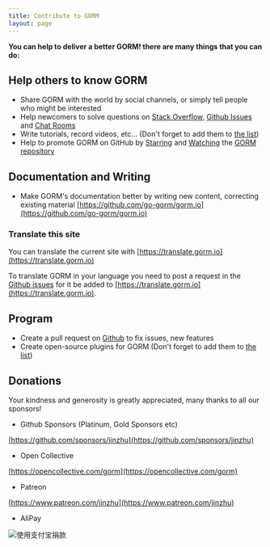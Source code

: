 ```yaml
---
title: Contribute to GORM
layout: page
---
```


**You can help to deliver a better GORM! there are many things that you can do:**

## Help others to know GORM

* Share GORM with the world by social channels, or simply tell people who might be interested
* Help newcomers to solve questions on [Stack Overflow](https://stackoverflow.com/questions/tagged/go-gorm), [Github Issues](https://github.com/go-gorm/gorm/issues) and [Chat Rooms](/community.html#Chat)
* Write tutorials, record videos, etc... (Don't forget to add them to [the list](/community.html))
* Help to promote GORM on GitHub by [Starring](https://github.com/go-gorm/gorm/stargazers) and [Watching](https://github.com/go-gorm/gorm/watchers) the [GORM repository](https://github.com/go-gorm/gorm)

## Documentation and Writing

* Make GORM's documentation better by writing new content, correcting existing material
[https://github.com/go-gorm/gorm.io](https://github.com/go-gorm/gorm.io)

### Translate this site

You can translate the current site with [https://translate.gorm.io](https://translate.gorm.io)

To translate GORM in your language you need to post a request in the [Github issues](https://github.com/go-gorm/gorm.io/issues) for it be added to [https://translate.gorm.io](https://translate.gorm.io).

## Program

* Create a pull request on [Github](https://github.com/go-gorm/gorm) to fix issues, new features
* Create open-source plugins for GORM (Don't forget to add them to [the list](/community.html#Open-Sources))

## Donations

Your kindness and generosity is greatly appreciated, many thanks to all our sponsors!

* Github Sponsors (Platinum, Gold Sponsors etc)

[https://github.com/sponsors/jinzhu](https://github.com/sponsors/jinzhu)

* Open Collective

[https://opencollective.com/gorm](https://opencollective.com/gorm)

* Patreon

[https://www.patreon.com/jinzhu](https://www.patreon.com/jinzhu)

* AliPay

![使用支付宝捐款](/sponsors-imgs/alipay.png "使用支付宝捐款")

<br>
